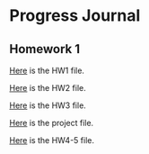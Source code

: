 # Progress Journal

## Homework 1

[Here](Files/HW1.html) is the HW1 file.

[Here](Files/HW2.html) is the HW2 file.

[Here](Files/HW3.html) is the HW3 file.

[Here](Files/Project-Report.html) is the project file.

[Here](Files/hw-4-5.html) is the HW4-5 file.

